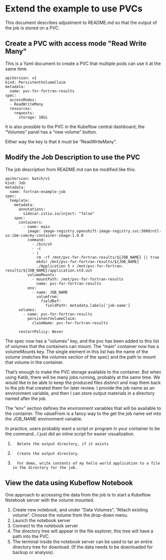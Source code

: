 # Extend the example to use PVCs

This document describes adjustment to README.md so that the output of the job is stored on a PVC.

## Create a PVC with access mode "Read Write Many"

This is a Yaml document to create a PVC that multiple pods can use it at the same time.

```
apiVersion: v1
kind: PersistentVolumeClaim
metadata:
  name: pvc-for-fortran-results
spec:
  accessModes:
  - ReadWriteMany
  resources:
    requests:
      storage: 10Gi
```

It is also possible to the PVC in the Kubeflow central dashboard; the “Volumes” panel has a “new volume” button.

Either way the key is that it must be “ReadWriteMany”.

## Modify the Job Description to use the PVC

The job description from README.md can be modified like this:
```
apiVersion: batch/v1
kind: Job
metadata:
  name: fortran-example-job
spec:
  template:
    metadata:
      annotations:
        sidecar.istio.io/inject: "false"
    spec:
      containers:
        - name: main
          image: image-registry.openshift-image-registry.svc:5000/ntl-us-ibm-com/my-container-image:1.0.0
          command:
            - /bin/sh
            - -c
            - |
              rm -rf /mnt/pvc-for-fortran-results/${JOB_NAME} || true
              mkdir /mnt/pvc-for-fortran-results/${JOB_NAME}
              ./Application 5 > /mnt/pvc-for-fortran-results/${JOB_NAME}/application.std.out
          volumeMounts:
            - mountPath: /mnt/pvc-for-fortran-results
              name: pvc-for-fortran-results
          env:
            - name: JOB_NAME
              valueFrom:
                fieldRef:
                  fieldPath: metadata.labels['job-name']
      volumes:
        - name: pvc-for-fortran-results
          persistentVolumeClaim:
            claimName: pvc-for-fortran-results
 
      restartPolicy: Never
```


The spec now has a “volumes” key, and the pvc has been added to this list of volumes that the containers can mount. 
The “main” container now has a volumeMounts key.  The single element in this list has the name of the volume (matches the volumes section of the spec) and the path to mount that volume in the container.
 
That’s enough to make the PVC storage available to the container. But when using Katib, there will be many jobs running, probably at the same time. We would like to be able to keep the produced files distinct and map them back to the job that created them for later review.  I provide the job name as an environment variable, and then I can store output materials in a directory named after the job.
 
The “env” section defines the environment variables that will be available to the container.  The valueFrom is a fancy way to the get the job name set into the JOB_NAME environment variable.
 
In practice, users probably want a script or program in your container to be the command…I just did an inline script for easier visualization.
1.       Delete the output directory, if it exists
2.       Create the output directory.
3.       For demo, write contents of my hello world application to a file in the directory for the job.

## View the data using Kubeflow Notebook
One approach to accessing the data from the job is to start a Kubeflow Notebook server with the volume mounted.

1. Create new notebook, and under “Data Volumes”, “Attach existing volume”.  Choose the volume from the drop-down menu.
2. Launch the notebook server
3. Connect to the notebook server
4. The directory tree will appear in the file explorer, this tree will have a path into the PVC.
5. The terminal inside the notebook server can be used to tar an entire directory tree for download. (If the data needs to be downloaded for backup or analysis).


